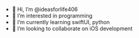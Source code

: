 - 👋 Hi, I’m @ideasforlife406
- 👀 I’m interested in programming
- 🌱 I’m currently learning swiftUI, python
- 💞️ I’m looking to collaborate on iOS development


<!---
ideasforlife406/ideasforlife406 is a ✨ special ✨ repository because its `README.md` (this file) appears on your GitHub profile.
You can click the Preview link to take a look at your changes.
--->
